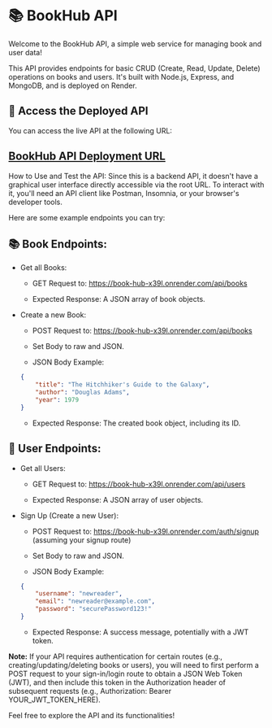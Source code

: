 # 📚 BookHub API 
Welcome to the BookHub API, a simple web service for managing book and user data!

This API provides endpoints for basic CRUD (Create, Read, Update, Delete) operations on books and users. It's built with Node.js, Express, and MongoDB, and is deployed on Render.

## 🚀 Access the Deployed API
You can access the live API at the following URL:

## [BookHub API Deployment URL](https://book-hub-x39l.onrender.com)

How to Use and Test the API:
Since this is a backend API, it doesn't have a graphical user interface directly accessible via the root URL. To interact with it, you'll need an API client like Postman, Insomnia, or your browser's developer tools.

Here are some example endpoints you can try:

## 📚 Book Endpoints:
- Get all Books:

   - GET Request to: https://book-hub-x39l.onrender.com/api/books

   - Expected Response: A JSON array of book objects.

- Create a new Book:

   - POST Request to: https://book-hub-x39l.onrender.com/api/books

   - Set Body to raw and JSON.

   - JSON Body Example:

    ```json
    {
        "title": "The Hitchhiker's Guide to the Galaxy",
        "author": "Douglas Adams",
        "year": 1979
    }
    ```

   - Expected Response: The created book object, including its ID.

## 👤 User Endpoints:
- Get all Users:

   - GET Request to: https://book-hub-x39l.onrender.com/api/users

   - Expected Response: A JSON array of user objects.

- Sign Up (Create a new User):

   - POST Request to: https://book-hub-x39l.onrender.com/auth/signup (assuming your signup route)

   - Set Body to raw and JSON.

   - JSON Body Example:
    ```json
    {
        "username": "newreader",
        "email": "newreader@example.com",
        "password": "securePassword123!"
    }
    ```

   - Expected Response: A success message, potentially with a JWT token.

**Note:** If your API requires authentication for certain routes (e.g., creating/updating/deleting books or users), you will need to first perform a POST request to your sign-in/login route to obtain a JSON Web Token (JWT), and then include this token in the Authorization header of subsequent requests (e.g., Authorization: Bearer YOUR_JWT_TOKEN_HERE).

Feel free to explore the API and its functionalities!